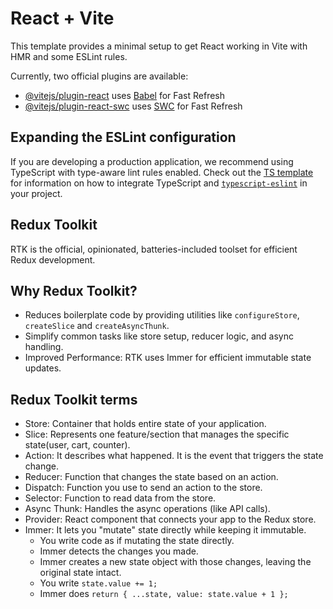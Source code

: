 # React + Vite

This template provides a minimal setup to get React working in Vite with HMR and some ESLint rules.

Currently, two official plugins are available:

- [@vitejs/plugin-react](https://github.com/vitejs/vite-plugin-react/blob/main/packages/plugin-react) uses [Babel](https://babeljs.io/) for Fast Refresh
- [@vitejs/plugin-react-swc](https://github.com/vitejs/vite-plugin-react/blob/main/packages/plugin-react-swc) uses [SWC](https://swc.rs/) for Fast Refresh

## Expanding the ESLint configuration

If you are developing a production application, we recommend using TypeScript with type-aware lint rules enabled. Check out the [TS template](https://github.com/vitejs/vite/tree/main/packages/create-vite/template-react-ts) for information on how to integrate TypeScript and [`typescript-eslint`](https://typescript-eslint.io) in your project.

## Redux Toolkit

RTK is the official, opinionated, batteries-included toolset for efficient Redux development.

## Why Redux Toolkit?

- Reduces boilerplate code by providing utilities like `configureStore`, `createSlice` and `createAsyncThunk`.
- Simplify common tasks like store setup, reducer logic, and async handling.
- Improved Performance: RTK uses Immer for efficient immutable state updates.

## Redux Toolkit terms

- Store: Container that holds entire state of your application.
- Slice: Represents one feature/section that manages the specific state(user, cart, counter).
- Action: It describes what happened. It is the event that triggers the state change.
- Reducer: Function that changes the state based on an action.
- Dispatch: Function you use to send an action to the store.
- Selector: Function to read data from the store.
- Async Thunk: Handles the async operations (like API calls).
- Provider: React component that connects your app to the Redux store.
- Immer: It lets you "mutate" state directly while keeping it immutable.
  - You write code as if mutating the state directly.
  - Immer detects the changes you made.
  - Immer creates a new state object with those changes, leaving the original state intact.
  - You write `state.value += 1;`
  - Immer does `return { ...state, value: state.value + 1 };`
